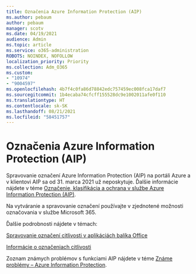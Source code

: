 ```yaml
---
title: Označenia Azure Information Protection (AIP)
ms.author: pebaum
author: pebaum
manager: scotv
ms.date: 04/19/2021
audience: Admin
ms.topic: article
ms.service: o365-administration
ROBOTS: NOINDEX, NOFOLLOW
localization_priority: Priority
ms.collection: Adm_O365
ms.custom:
- "10974"
- "9004597"
ms.openlocfilehash: 4b7f4c0fa86d78842edc757459ec008fca17daf7
ms.sourcegitcommit: 1b4ecaba74cfcff155528dc9e1002011afe0f110
ms.translationtype: HT
ms.contentlocale: sk-SK
ms.lasthandoff: 08/21/2021
ms.locfileid: "58451757"
---
```

# <a name="azure-information-protection-aip-labels"></a>Označenia Azure Information Protection (AIP)

Spravovanie označení Azure Information Protection (AIP) na portáli Azure a v klientovi AIP sa od 31. marca 2021 už neposkytuje. Ďalšie informácie nájdete v téme [Označenie, klasifikácia a ochrana v službe Azure Information Protection (AIP)](https://docs.microsoft.com/azure/information-protection/aip-classification-and-protection).

Na vytváranie a spravovanie označení používajte v zjednotené možnosti označovania v službe Microsoft 365. 

Ďalšie podrobnosti nájdete v témach:

[Spravovanie označení citlivosti v aplikáciách balíka Office](https://docs.microsoft.com/microsoft-365/compliance/sensitivity-labels-office-apps)

[Informácie o označeniach citlivosti](https://docs.microsoft.com/microsoft-365/compliance/sensitivity-labels)

Zoznam známych problémov s funkciami AIP nájdete v téme [Známe problémy – Azure Information Protection](https://docs.microsoft.com/azure/information-protection/known-issues).